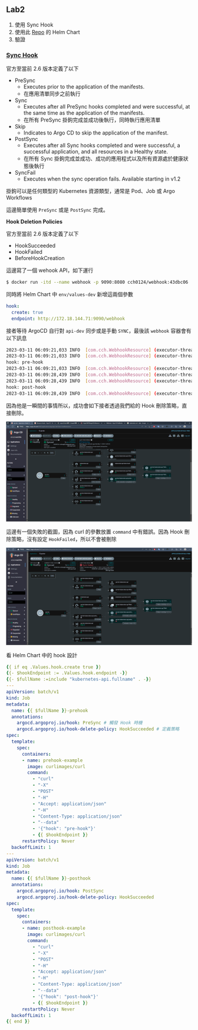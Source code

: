 ## Lab2
1. 使用 Sync Hook
2. 使用此 [Repo](https://github.com/CCH0124/helm-charts/tree/master/kubernetes-api) 的 Helm Chart
4. 驗證
### [Sync Hook](https://argo-cd.readthedocs.io/en/stable/user-guide/resource_hooks/)
官方至當前 2.6 版本定義了以下
- PreSync
  - Executes prior to the application of the manifests.
  - 在應用清單同步之前執行
- Sync
  - Executes after all PreSync hooks completed and were successful, at the same time as the application of the manifests.
  - 在所有 PreSync 掛鉤完成並成功後執行，同時執行應用清單
- Skip
  - Indicates to Argo CD to skip the application of the manifest.
- PostSync
  - Executes after all Sync hooks completed and were successful, a successful application, and all resources in a Healthy state.
  - 在所有 Sync 掛鉤完成並成功、成功的應用程式以及所有資源處於健康狀態後執行
- SyncFail
  - Executes when the sync operation fails. Available starting in v1.2

掛鉤可以是任何類型的 Kubernetes 資源類型，通常是 Pod、Job 或 Argo Workflows

這邊簡單使用 `PreSync` 或是 `PostSync` 完成。


**Hook Deletion Policies**

官方至當前 2.6 版本定義了以下
- HookSucceeded
- HookFailed
- BeforeHookCreation




這邊寫了一個 wehook API，如下運行

```bash
$ docker run -itd --name webhook -p 9090:8080 cch0124/webhook:43dbc06
```

同時將 Helm Chart 中 `env/values-dev` 新增這兩個參數

```yaml
hook:
  create: true
  endpoint: http://172.18.144.71:9090/webhook
```

接者等待 ArgoCD 自行對 `api-dev` 同步或是手動 `SYNC`，最後該 `webhook` 容器會有以下訊息


```bash
2023-03-11 06:09:21,033 INFO  [com.cch.WebhookResource] (executor-thread-0)  {} 
2023-03-11 06:09:21,033 INFO  [com.cch.WebhookResource] (executor-thread-0) ===================================================
hook: pre-hook
2023-03-11 06:09:21,033 INFO  [com.cch.WebhookResource] (executor-thread-0) ===================================================
2023-03-11 06:09:28,439 INFO  [com.cch.WebhookResource] (executor-thread-0)  {} 
2023-03-11 06:09:28,439 INFO  [com.cch.WebhookResource] (executor-thread-0) ===================================================
hook: post-hook
2023-03-11 06:09:28,439 INFO  [com.cch.WebhookResource] (executor-thread-0) ===================================================
```


因為他是一瞬間的事情所以，成功會如下接者透過我們給的 Hook 刪除策略，直接刪除。

![](images/argocd-hook-success.png)


這邊有一個失敗的截圖，因為 curl 的參數放置 `command` 中有錯誤。因為 Hook 刪除策略，沒有設定 `HookFailed`，所以不會被刪除

![](images/argocd-hook-fails.png)


看 Helm Chart 中的 hook 設計

```yaml
{{ if eq .Values.hook.create true }}
{{- $hookEndpoint := .Values.hook.endpoint -}}
{{- $fullName :=include "kubernetes-api.fullname" . -}}
---
apiVersion: batch/v1
kind: Job
metadata:
  name: {{ $fullName }}-prehook
  annotations:
    argocd.argoproj.io/hook: PreSync # 觸發 Hook 時機
    argocd.argoproj.io/hook-delete-policy: HookSucceeded # 定義策略
spec:
  template:
    spec:
      containers:
      - name: prehook-example
        image: curlimages/curl
        command:
          - "curl"
          - "-X"
          - "POST"
          - "-H"
          - "Accept: application/json"
          - "-H"
          - "Content-Type: application/json"
          - "--data"
          - '{"hook": "pre-hook"}'
          - {{ $hookEndpoint }}
      restartPolicy: Never
  backoffLimit: 1
---
apiVersion: batch/v1
kind: Job
metadata:
  name: {{ $fullName }}-posthook
  annotations:
    argocd.argoproj.io/hook: PostSync
    argocd.argoproj.io/hook-delete-policy: HookSucceeded
spec:
  template:
    spec:
      containers:
      - name: posthook-example
        image: curlimages/curl
        command:
          - "curl"
          - "-X"
          - "POST"
          - "-H"
          - "Accept: application/json"
          - "-H"
          - "Content-Type: application/json"
          - "--data"
          - '{"hook": "post-hook"}'
          - {{ $hookEndpoint }}
      restartPolicy: Never
  backoffLimit: 1
{{ end }}

```

